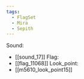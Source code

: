 ```yaml
---
tags:
  - FlagSet
  - Mira
  - Sepith
---
```

Sound:
- [[sound_17]]
Flag:
- [[flag_11068]]
Look_point:
- [[m5610_look_point15]]
